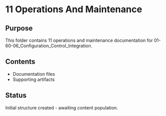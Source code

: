 # 11 Operations And Maintenance

## Purpose
This folder contains 11 operations and maintenance documentation for 01-60-06_Configuration_Control_Integration.

## Contents
- Documentation files
- Supporting artifacts

## Status
Initial structure created - awaiting content population.
